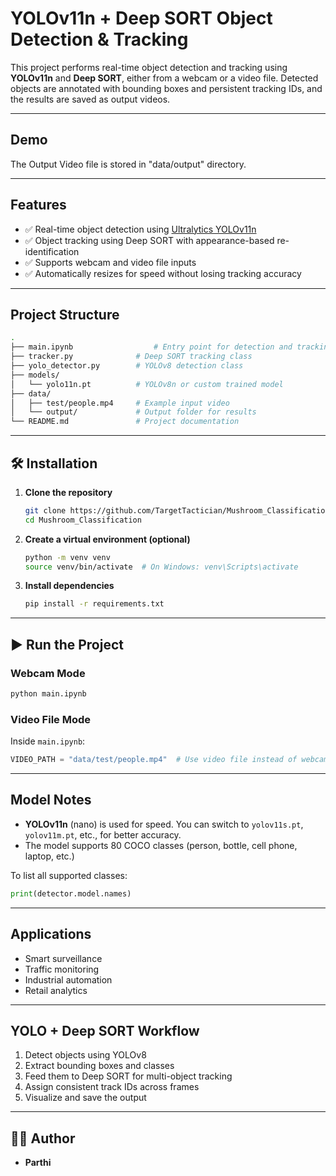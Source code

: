 # YOLOv11n + Deep SORT Object Detection & Tracking

This project performs real-time object detection and tracking using **YOLOv11n** and **Deep SORT**, either from a webcam or a video file. Detected objects are annotated with bounding boxes and persistent tracking IDs, and the results are saved as output videos.

---

## Demo
The Output Video file is stored in "data/output" directory.

---

## Features

- ✅ Real-time object detection using [Ultralytics YOLOv11n](https://github.com/ultralytics/ultralytics)
- ✅ Object tracking using Deep SORT with appearance-based re-identification
- ✅ Supports webcam and video file inputs
- ✅ Automatically resizes for speed without losing tracking accuracy

---

## Project Structure

```bash
.
├── main.ipynb                  # Entry point for detection and tracking
├── tracker.py              # Deep SORT tracking class
├── yolo_detector.py        # YOLOv8 detection class
├── models/
│   └── yolo11n.pt          # YOLOv8n or custom trained model
├── data/
│   ├── test/people.mp4     # Example input video
│   └── output/             # Output folder for results
└── README.md               # Project documentation
````

---

## 🛠️ Installation

1. **Clone the repository**

   ```bash
   git clone https://github.com/TargetTactician/Mushroom_Classification.git
   cd Mushroom_Classification
   ```

2. **Create a virtual environment (optional)**

   ```bash
   python -m venv venv
   source venv/bin/activate  # On Windows: venv\Scripts\activate
   ```

3. **Install dependencies**

   ```bash
   pip install -r requirements.txt
   ```

---

## ▶️ Run the Project

### Webcam Mode

```bash
python main.ipynb
```

### Video File Mode

Inside `main.ipynb`:

```python
VIDEO_PATH = "data/test/people.mp4"  # Use video file instead of webcam
```

---

## Model Notes

* **YOLOv11n** (nano) is used for speed. You can switch to `yolov11s.pt`, `yolov11m.pt`, etc., for better accuracy.
* The model supports 80 COCO classes (person, bottle, cell phone, laptop, etc.)

To list all supported classes:

```python
print(detector.model.names)
```

---

## Applications

* Smart surveillance
* Traffic monitoring
* Industrial automation
* Retail analytics

---

## YOLO + Deep SORT Workflow

1. Detect objects using YOLOv8
2. Extract bounding boxes and classes
3. Feed them to Deep SORT for multi-object tracking
4. Assign consistent track IDs across frames
5. Visualize and save the output

---

## 🙋‍♂️ Author

* **Parthi**
